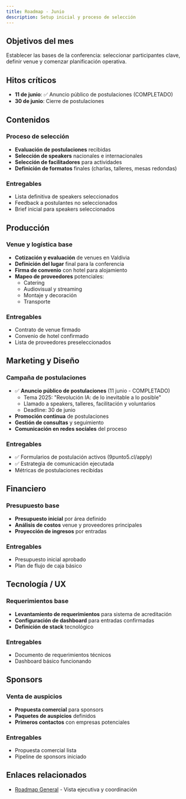 ```yaml
---
title: Roadmap - Junio
description: Setup inicial y proceso de selección
---
```


## Objetivos del mes
Establecer las bases de la conferencia: seleccionar participantes clave, definir venue y comenzar planificación operativa.

## Hitos críticos
- **11 de junio**: ✅ Anuncio público de postulaciones (COMPLETADO)
- **30 de junio**: Cierre de postulaciones

## Contenidos

### Proceso de selección
- **Evaluación de postulaciones** recibidas
- **Selección de speakers** nacionales e internacionales
- **Selección de facilitadores** para actividades
- **Definición de formatos** finales (charlas, talleres, mesas redondas)

### Entregables
- Lista definitiva de speakers seleccionados
- Feedback a postulantes no seleccionados
- Brief inicial para speakers seleccionados

## Producción

### Venue y logística base
- **Cotización y evaluación** de venues en Valdivia
- **Definición del lugar** final para la conferencia
- **Firma de convenio** con hotel para alojamiento
- **Mapeo de proveedores** potenciales:
  - Catering
  - Audiovisual y streaming
  - Montaje y decoración
  - Transporte

### Entregables
- Contrato de venue firmado
- Convenio de hotel confirmado
- Lista de proveedores preseleccionados

## Marketing y Diseño

### Campaña de postulaciones
- ✅ **Anuncio público de postulaciones** (11 junio - COMPLETADO)
  - Tema 2025: "Revolución IA: de lo inevitable a lo posible"
  - Llamado a speakers, talleres, facilitación y voluntarios
  - Deadline: 30 de junio
- **Promoción continua** de postulaciones
- **Gestión de consultas** y seguimiento
- **Comunicación en redes sociales** del proceso

### Entregables
- ✅ Formularios de postulación activos (9punto5.cl/apply)
- ✅ Estrategia de comunicación ejecutada
- Métricas de postulaciones recibidas

## Financiero

### Presupuesto base
- **Presupuesto inicial** por área definido
- **Análisis de costos** venue y proveedores principales
- **Proyección de ingresos** por entradas

### Entregables
- Presupuesto inicial aprobado
- Plan de flujo de caja básico

## Tecnología / UX

### Requerimientos base
- **Levantamiento de requerimientos** para sistema de acreditación
- **Configuración de dashboard** para entradas confirmadas
- **Definición de stack** tecnológico

### Entregables
- Documento de requerimientos técnicos
- Dashboard básico funcionando

## Sponsors

### Venta de auspicios
- **Propuesta comercial** para sponsors
- **Paquetes de auspicios** definidos
- **Primeros contactos** con empresas potenciales

### Entregables
- Propuesta comercial lista
- Pipeline de sponsors iniciado

## Enlaces relacionados
- [Roadmap General](/planificacion/roadmap) - Vista ejecutiva y coordinación